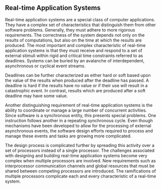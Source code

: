 ## Real-time Application Systems

Real-time application systems are a special class of computer applications.
They have a complex set of characteristics that distinguish them from other
software problems. Generally, they must adhere to more rigorous requirements.
The correctness of the system depends not only on the results of computations,
but also on the time at which the results are produced. The most important and
complex characteristic of real-time application systems is that they must
receive and respond to a set of external stimuli within rigid and critical time
constraints referred to as deadlines. Systems can be buried by an avalanche of
interdependent, asynchronous or cyclical event streams.

Deadlines can be further characterized as either hard or soft based upon the
value of the results when produced after the deadline has passed. A deadline
is hard if the results have no value or if their use will result in a
catastrophic event. In contrast, results which are produced after a soft
deadline may have some value.

Another distinguishing requirement of real-time application systems is the
ability to coordinate or manage a large number of concurrent activities. Since
software is a synchronous entity, this presents special problems. One
instruction follows another in a repeating synchronous cycle. Even though
mechanisms have been developed to allow for the processing of external
asynchronous events, the software design efforts required to process and manage
these events and tasks are growing more complicated.

The design process is complicated further by spreading this activity over a set
of processors instead of a single processor. The challenges associated with
designing and building real-time application systems become very complex when
multiple processors are involved. New requirements such as interprocessor
communication channels and global resources that must be shared between
competing processors are introduced. The ramifications of multiple processors
complicate each and every characteristic of a real-time system.
